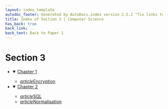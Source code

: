 ```yaml
---
layout: index_template
autodoc_footer: Generated by AutoDocs.index version 2.5.2 "fix links to documents" ⓒ Starwort, 2020
title: Index of Section 3 | Computer Science
has_back: true
back_link: ..
back_text: Back to Paper 1
---
```


# **Section 3**

- <details open><summary><a href='./chapter_1'>Chapter 1</a></summary>

  - <a href='./chapter_1/encryption.html'><i title='MD file' class="material-icons">article</i>Encryption</a>

  </details>
- <details open><summary><a href='./chapter_2'>Chapter 2</a></summary>

  - <a href='./chapter_2/SQL.html'><i title='MD file' class="material-icons">article</i>SQL</a>
  - <a href='./chapter_2/normalisation.html'><i title='MD file' class="material-icons">article</i>Normalisation</a>

  </details>
